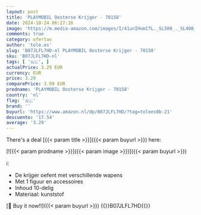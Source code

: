 ```yaml
---
layout: post
title: 'PLAYMOBIL Oosterse Krijger - 70158'
date: 2024-10-24 06:27:16
image: 'https://m.media-amazon.com/images/I/41unIHumI7L._SL500_._SL400_.jpg'
comments: true
category: ofertas
author: 'tole.es'
slug: 'B07JLFL7HD-nl PLAYMOBIL Oosterse Krijger - 70158'
sku: 'B07JLFL7HD-nl'
tags: [ '🇳🇱', ]
actualPrice: 3.29 EUR
currency: EUR
price: 3.29
comparePrice: 3.99 EUR
prodname: 'PLAYMOBIL Oosterse Krijger - 70158'
country: 'nl'
flag: '🇳🇱'
brand: ''
buyurl: 'https://www.amazon.nl/dp/B07JLFL7HD/?tag=tolees0b-21'
descuento: '17.54'
average: '3.29'
---
```


There's a deal [{{< param title >}}]({{< param buyurl >}})  here:

[![{{< param prodname >}}]({{< param image >}})]({{< param buyurl >}})

ℹ️:

- De krijger oefent met verschillende wapens
- Met 1 figuur en accessoires
- Inhoud 10-delig
- Materiaal: kunststof

[🛒 Buy it now!!]({{< param buyurl >}})
{{<world>}}B07JLFL7HD{{</world>}}
